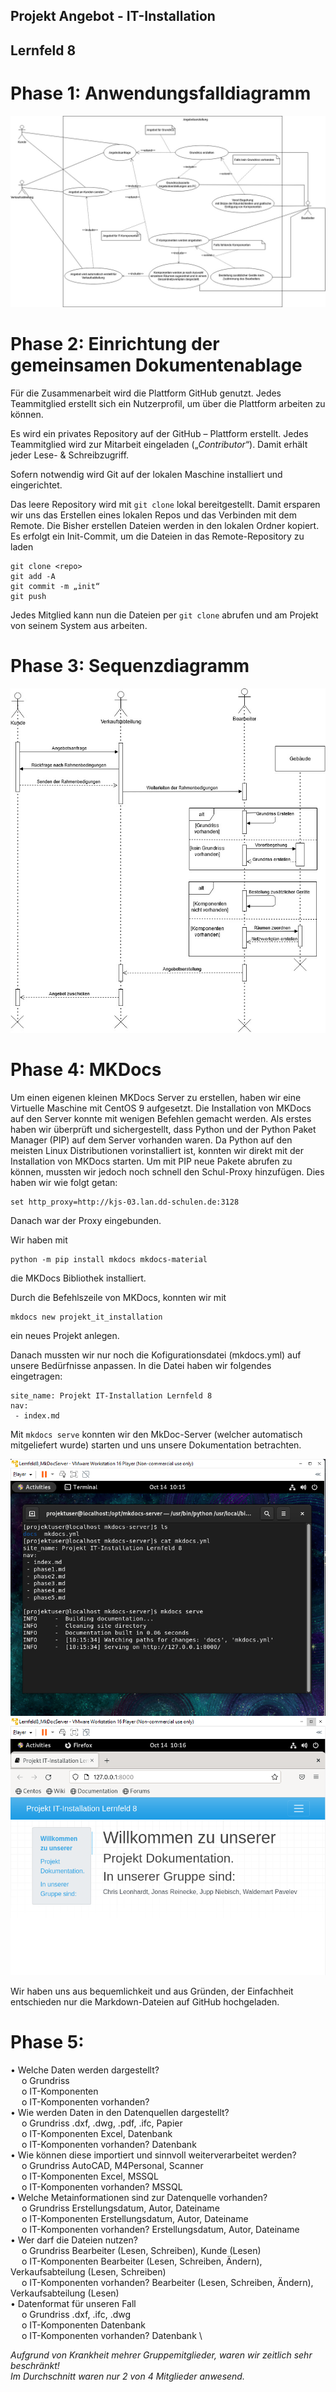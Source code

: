 ## Projekt Angebot - IT-Installation 
## Lernfeld 8


# Phase 1: Anwendungsfalldiagramm
![alt text](https://github.com/wpavelev/Projekt_it_installation_lf8/blob/main/Uml-use-case.jpg?raw=true, "Anwendungsfalldiagramm")


# Phase 2: Einrichtung der gemeinsamen Dokumentenablage
Für die Zusammenarbeit wird die Plattform GitHub genutzt. Jedes Teammitglied erstellt sich ein Nutzerprofil, um über die Plattform arbeiten zu können. 

Es wird ein privates Repository auf der GitHub – Plattform erstellt. Jedes Teammitglied wird zur Mitarbeit eingeladen („*Contributor*“). Damit erhält jeder Lese- & Schreibzugriff.

Sofern notwendig wird Git auf der lokalen Maschine installiert und eingerichtet.

Das leere Repository wird mit `git clone` lokal bereitgestellt. Damit ersparen wir uns das Erstellen eines lokalen Repos und das Verbinden mit dem Remote. Die Bisher erstellen Dateien werden in den lokalen Ordner kopiert.
Es erfolgt ein Init-Commit, um die Dateien in das Remote-Repository zu laden
```
git clone <repo>
git add -A
git commit -m „init“
git push
```
Jedes Mitglied kann nun die Dateien per `git clone` abrufen und am Projekt von seinem System aus arbeiten.


# Phase 3: Sequenzdiagramm
![alt text](https://github.com/wpavelev/Projekt_it_installation_lf8/blob/main/Sequenzdiagramm.jpg?raw=true, "Sequenzdiagramm")

# Phase 4: MKDocs 
Um einen eigenen kleinen MKDocs Server zu erstellen, haben wir eine Virtuelle Maschine mit CentOS 9 aufgesetzt.
Die Installation von MKDocs auf den Server konnte mit wenigen Befehlen gemacht werden.
Als erstes haben wir überprüft und sichergestellt, dass Python und der Python Paket Manager (PIP) auf dem Server vorhanden waren.
Da Python auf den meisten Linux Distributionen vorinstalliert ist, konnten wir direkt mit der Installation von MKDocs starten.
Um mit PIP neue Pakete abrufen zu können, mussten wir jedoch noch schnell den Schul-Proxy hinzufügen. 
Dies haben wir wie folgt getan:
```
set http_proxy=http://kjs-03.lan.dd-schulen.de:3128
```
Danach war der Proxy eingebunden.


Wir haben mit 
```
python -m pip install mkdocs mkdocs-material
```
die MKDocs Bibliothek installiert. 

Durch die Befehlszeile von MKDocs, konnten wir mit 
```
mkdocs new projekt_it_installation
``` 
ein neues Projekt anlegen.



Danach mussten wir nur noch die Kofigurationsdatei (mkdocs.yml) auf unsere Bedürfnisse anpassen.
In die Datei haben wir folgendes eingetragen: 
```
site_name: Projekt IT-Installation Lernfeld 8
nav:
 - index.md
```

Mit ``` mkdocs serve ``` konnten wir den MkDoc-Server (welcher automatisch mitgeliefert wurde) starten 
und uns unsere Dokumentation betrachten.

![alt text](https://github.com/wpavelev/Projekt_it_installation_lf8/blob/main/mkdocs_server.PNG?raw=true, "MKDocServer")
![alt text](https://github.com/wpavelev/Projekt_it_installation_lf8/blob/main/mkdocs_server_interface.PNG?raw=true, "MKDocs gerendert")

Wir haben uns aus bequemlichkeit und aus Gründen, der Einfachheit entschieden nur die Markdown-Dateien auf GitHub hochgeladen.


# Phase 5: 
•	Welche Daten werden dargestellt? \
&emsp; o	Grundriss \
&emsp; o	IT-Komponenten \
&emsp; o	IT-Komponenten vorhanden? \
•	Wie werden Daten in den Datenquellen dargestellt? \
&emsp; o	Grundriss			               .dxf, .dwg, .pdf, .ifc, Papier \
&emsp; o	IT-Komponenten		           Excel, Datenbank \
&emsp; o	IT-Komponenten vorhanden? 	Datenbank \
•	Wie können diese importiert und sinnvoll weiterverarbeitet werden? \
&emsp; o	Grundriss			               AutoCAD, M4Personal, Scanner \
&emsp; o	IT-Komponenten		           Excel, MSSQL \
&emsp; o	IT-Komponenten vorhanden?	 MSSQL \
•	Welche Metainformationen sind zur Datenquelle vorhanden? \
&emsp; o	Grundriss			               Erstellungsdatum, Autor, Dateiname \
&emsp; o	IT-Komponenten		           Erstellungsdatum, Autor, Dateiname \
&emsp; o	IT-Komponenten vorhanden?	 Erstellungsdatum, Autor, Dateiname \
•	Wer darf die Dateien nutzen? \
&emsp; o	Grundriss			               Bearbeiter (Lesen, Schreiben), Kunde (Lesen) \
&emsp; o	IT-Komponenten 		          Bearbeiter (Lesen, Schreiben, Ändern),	Verkaufsabteilung (Lesen, Schreiben) \
&emsp; o	IT-Komponenten vorhanden? 	Bearbeiter (Lesen, Schreiben, Ändern), Verkaufsabteilung (Lesen) \
•	Datenformat für unseren Fall \
&emsp; o	Grundriss 			              .dxf, .ifc, .dwg \
&emsp; o	IT-Komponenten 		          Datenbank \
&emsp; o	IT-Komponenten vorhanden? 	Datenbank \


*Aufgrund von Krankheit mehrer Gruppemitglieder, waren wir zeitlich sehr beschränkt! \
Im Durchschnitt waren nur 2 von 4 Mitglieder anwesend.*


